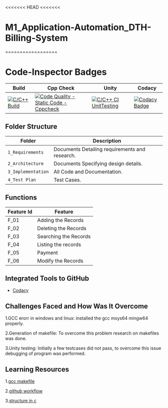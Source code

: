 
<<<<<<< HEAD <<<<<<<
# M1_Application-Automation_DTH-Billing-System

==================
 
#  Code-Inspector Badges

Build | Cpp Check | Unity | Codacy
------|----------|-------|--------------
[![C/C++ Build](https://github.com/vaishnavisuslade/M1_Application-Automation_DTH-Billing-System/actions/workflows/Build.yml/badge.svg)](https://github.com/vaishnavisuslade/M1_Application-Automation_DTH-Billing-System/actions/workflows/Build.yml) | [![Code Quality - Static Code - Cppcheck](https://github.com/vaishnavisuslade/M1_Application-Automation_DTH-Billing-System/actions/workflows/cpp-check.yml/badge.svg)](https://github.com/vaishnavisuslade/M1_Application-Automation_DTH-Billing-System/actions/workflows/cpp-check.yml) | [![C/C++ CI UnitTesting](https://github.com/vaishnavisuslade/M1_Application-Automation_DTH-Billing-System/actions/workflows/Unity.yml/badge.svg)](https://github.com/vaishnavisuslade/M1_Application-Automation_DTH-Billing-System/actions/workflows/Unity.yml)  | [![Codacy Badge](https://app.codacy.com/project/badge/Grade/166973663dec411cbd262709a4df84f3)](https://www.codacy.com/gh/vaishnavisuslade/M1_Application-Automation_DTH-Billing-System/dashboard?utm_source=github.com&amp;utm_medium=referral&amp;utm_content=vaishnavisuslade/M1_Application-Automation_DTH-Billing-System&amp;utm_campaign=Badge_Grade)

## Folder Structure
Folder               | Description
-------------------  | -----------------------------------------
`1_Requirements`     | Documents Detailing requirements and research.
`2_Architecture`     | Documents Specifying design details.
`3_Implementation`   | All Code and Documentation.
`4_Test Plan`| Test Cases.

## Functions 

| Feature Id | Feature |
| -----------|---------|
|F_01| Adding the Records  |
|F_02| Deleting the Records  |
|F_03| Searching the Records |
|F_04| Listing the records |
|F_05| Payment |
|F_06| Modify the Records|


## Integrated Tools to GitHub
* [Codacy](https://www.codacy.com/)


## Challenges Faced and How Was It Overcome

1.GCC erorr in windows and linux: installed the gcc msys64 mingw64 properly.

2.Generation of makefile: To overcome this problem research on makefiles was done.

3.Unity testing: Initially a few testcases did not pass, to overcome this issue debugging of program was performed.

## Learning Resources

1.[gcc makefile](https://www3.ntu.edu.sg/home/ehchua/programming/cpp/gcc_make.html#zz-2.1)

2.[github workflow](https://www.programiz.com/c-programming/c-dynamic-memory-allocation)

3.[structure in c](https://www.studytonight.com/c/structures-in-c.php/)




